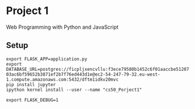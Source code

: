 # Project 1

Web Programming with Python and JavaScript

## Setup  
`export FLASK_APP=application.py`    
`export DATABASE_URL=postgres://ficpljxencvllu:f3ece79580b1452c6f01aaccbe5120703ac6bf59652b3871ef2b7f76ed443d1e@ec2-54-247-79-32.eu-west-1.compute.amazonaws.com:5432/dftm1idkv20mvc`  
`pip install jupyter`  
`ipython kernel install --user --name "cs50_Porject1"`

`export FLASK_DEBUG=1`
